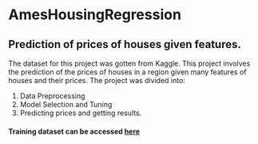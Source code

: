 # AmesHousingRegression
## Prediction of prices of houses given features.
The dataset for this project was gotten from Kaggle. This project involves the prediction of the prices of houses in a region given many features of houses and their prices.
The project was divided into:
1. Data Preprocessing
2. Model Selection and Tuning
3. Predicting prices and getting results.

#### Training dataset can be accessed [here](https://www.kaggle.com/c/house-prices-advanced-regression-techniques/data)
